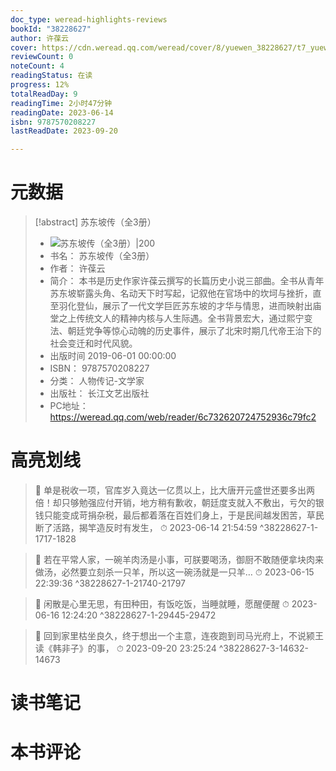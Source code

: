 ```yaml
---
doc_type: weread-highlights-reviews
bookId: "38228627"
author: 许葆云
cover: https://cdn.weread.qq.com/weread/cover/8/yuewen_38228627/t7_yuewen_382286271677052377.jpg
reviewCount: 0
noteCount: 4
readingStatus: 在读
progress: 12%
totalReadDay: 9
readingTime: 2小时47分钟
readingDate: 2023-06-14
isbn: 9787570208227
lastReadDate: 2023-09-20

---
```

# 元数据
> [!abstract] 苏东坡传（全3册）
> - ![ 苏东坡传（全3册）|200](https://cdn.weread.qq.com/weread/cover/8/yuewen_38228627/t7_yuewen_382286271677052377.jpg)
> - 书名： 苏东坡传（全3册）
> - 作者： 许葆云
> - 简介： 本书是历史作家许葆云撰写的长篇历史小说三部曲。全书从青年苏东坡崭露头角、名动天下时写起，记叙他在官场中的坎坷与挫折，直至羽化登仙，展示了一代文学巨匠苏东坡的才华与情思，进而映射出庙堂之上传统文人的精神内核与人生际遇。全书背景宏大，通过熙宁变法、朝廷党争等惊心动魄的历史事件，展示了北宋时期几代帝王治下的社会变迁和时代风貌。
> - 出版时间 2019-06-01 00:00:00
> - ISBN： 9787570208227
> - 分类： 人物传记-文学家
> - 出版社： 长江文艺出版社
> - PC地址：https://weread.qq.com/web/reader/6c732620724752936c79fc2

# 高亮划线



> 📌 单是税收一项，官库岁入竟达一亿贯以上，比大唐开元盛世还要多出两倍！却只够勉强应付开销，地方稍有歉收，朝廷度支就入不敷出，亏欠的银钱只能变成苛捐杂税，最后都着落在百姓们身上，于是民间越发困苦，草民断了活路，揭竿造反时有发生， 
> ⏱ 2023-06-14 21:54:59 ^38228627-1-1717-1828

> 📌 若在平常人家，一碗羊肉汤是小事，可朕要喝汤，御厨不敢随便拿块肉来做汤，必然要立刻杀一只羊，所以这一碗汤就是一只羊… 
> ⏱ 2023-06-15 22:39:36 ^38228627-1-21740-21797

> 📌 闲散是心里无思，有田种田，有饭吃饭，当睡就睡，愿醒便醒 
> ⏱ 2023-06-16 12:24:20 ^38228627-1-29445-29472



> 📌 回到家里枯坐良久，终于想出一个主意，连夜跑到司马光府上，不说颍王读《韩非子》的事， 
> ⏱ 2023-09-20 23:25:24 ^38228627-3-14632-14673

# 读书笔记

# 本书评论
